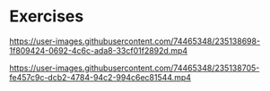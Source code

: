 # Exercises
https://user-images.githubusercontent.com/74465348/235138698-1f809424-0692-4c6c-ada8-33cf01f2892d.mp4

https://user-images.githubusercontent.com/74465348/235138705-fe457c9c-dcb2-4784-94c2-994c6ec81544.mp4
